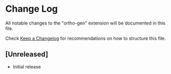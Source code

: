 # Change Log

All notable changes to the "ortho-gen" extension will be documented in this file.

Check [Keep a Changelog](http://keepachangelog.com/) for recommendations on how to structure this file.

## [Unreleased]

- Initial release